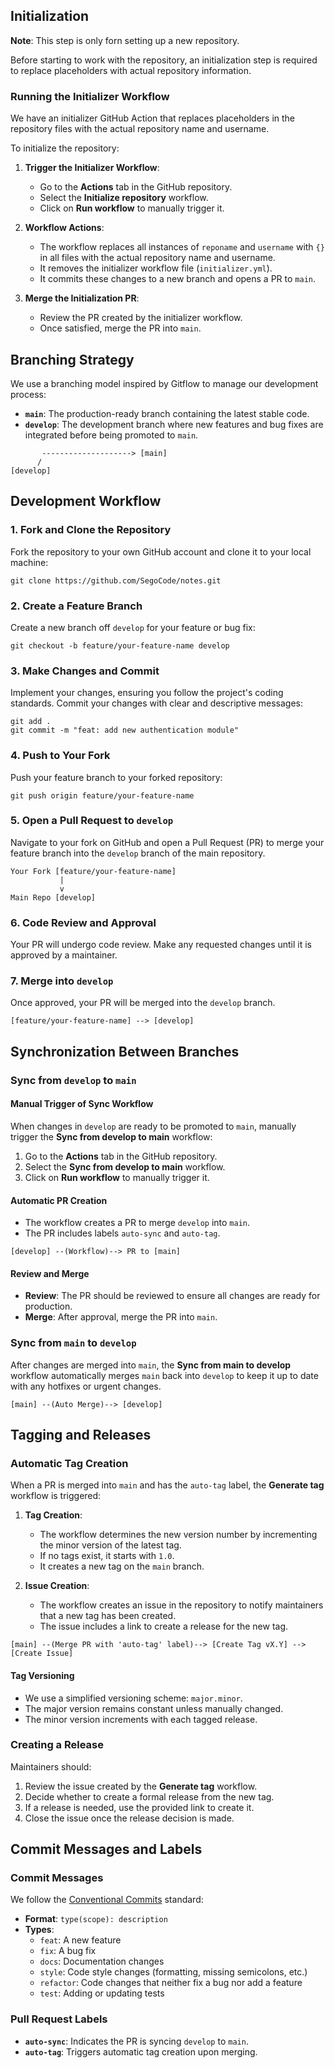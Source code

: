 ## Initialization

**Note**: This step is only forn setting up a new repository.

Before starting to work with the repository, an initialization step is required to replace placeholders with actual repository information.

### Running the Initializer Workflow

We have an initializer GitHub Action that replaces placeholders in the repository files with the actual repository name and username.

To initialize the repository:

1. **Trigger the Initializer Workflow**:

   - Go to the **Actions** tab in the GitHub repository.
   - Select the **Initialize repository** workflow.
   - Click on **Run workflow** to manually trigger it.

2. **Workflow Actions**:

   - The workflow replaces all instances of `reponame` and `username` with `{}` in all files with the actual repository name and username.
   - It removes the initializer workflow file (`initializer.yml`).
   - It commits these changes to a new branch and opens a PR to `main`.

3. **Merge the Initialization PR**:

   - Review the PR created by the initializer workflow.
   - Once satisfied, merge the PR into `main`.

## Branching Strategy

We use a branching model inspired by Gitflow to manage our development process:

- **`main`**: The production-ready branch containing the latest stable code.
- **`develop`**: The development branch where new features and bug fixes are integrated before being promoted to `main`.

```
       --------------------> [main]
      /
[develop]
```

## Development Workflow

### 1. Fork and Clone the Repository

Fork the repository to your own GitHub account and clone it to your local machine:

```
git clone https://github.com/SegoCode/notes.git
```

### 2. Create a Feature Branch

Create a new branch off `develop` for your feature or bug fix:

```
git checkout -b feature/your-feature-name develop
```

### 3. Make Changes and Commit

Implement your changes, ensuring you follow the project's coding standards. Commit your changes with clear and descriptive messages:

```
git add .
git commit -m "feat: add new authentication module"
```

### 4. Push to Your Fork

Push your feature branch to your forked repository:

```
git push origin feature/your-feature-name
```

### 5. Open a Pull Request to `develop`

Navigate to your fork on GitHub and open a Pull Request (PR) to merge your feature branch into the `develop` branch of the main repository.

```
Your Fork [feature/your-feature-name]
           |
           v
Main Repo [develop]
```

### 6. Code Review and Approval

Your PR will undergo code review. Make any requested changes until it is approved by a maintainer.

### 7. Merge into `develop`

Once approved, your PR will be merged into the `develop` branch.

```
[feature/your-feature-name] --> [develop]
```

## Synchronization Between Branches

### Sync from `develop` to `main`

#### Manual Trigger of Sync Workflow

When changes in `develop` are ready to be promoted to `main`, manually trigger the **Sync from develop to main** workflow:

1. Go to the **Actions** tab in the GitHub repository.
2. Select the **Sync from develop to main** workflow.
3. Click on **Run workflow** to manually trigger it.

#### Automatic PR Creation

- The workflow creates a PR to merge `develop` into `main`.
- The PR includes labels `auto-sync` and `auto-tag`.

```
[develop] --(Workflow)--> PR to [main]
```

#### Review and Merge

- **Review**: The PR should be reviewed to ensure all changes are ready for production.
- **Merge**: After approval, merge the PR into `main`.

### Sync from `main` to `develop`

After changes are merged into `main`, the **Sync from main to develop** workflow automatically merges `main` back into `develop` to keep it up to date with any hotfixes or urgent changes.

```
[main] --(Auto Merge)--> [develop]
```

## Tagging and Releases

### Automatic Tag Creation

When a PR is merged into `main` and has the `auto-tag` label, the **Generate tag** workflow is triggered:

1. **Tag Creation**:

   - The workflow determines the new version number by incrementing the minor version of the latest tag.
   - If no tags exist, it starts with `1.0`.
   - It creates a new tag on the `main` branch.

2. **Issue Creation**:

   - The workflow creates an issue in the repository to notify maintainers that a new tag has been created.
   - The issue includes a link to create a release for the new tag.

```
[main] --(Merge PR with 'auto-tag' label)--> [Create Tag vX.Y] --> [Create Issue]
```

#### Tag Versioning

- We use a simplified versioning scheme: `major.minor`.
- The major version remains constant unless manually changed.
- The minor version increments with each tagged release.

### Creating a Release

Maintainers should:

1. Review the issue created by the **Generate tag** workflow.
2. Decide whether to create a formal release from the new tag.
3. If a release is needed, use the provided link to create it.
4. Close the issue once the release decision is made.

## Commit Messages and Labels

### Commit Messages

We follow the [Conventional Commits](https://www.conventionalcommits.org/) standard:

- **Format**: `type(scope): description`
- **Types**:
  - `feat`: A new feature
  - `fix`: A bug fix
  - `docs`: Documentation changes
  - `style`: Code style changes (formatting, missing semicolons, etc.)
  - `refactor`: Code changes that neither fix a bug nor add a feature
  - `test`: Adding or updating tests

### Pull Request Labels

- **`auto-sync`**: Indicates the PR is syncing `develop` to `main`.
- **`auto-tag`**: Triggers automatic tag creation upon merging.
